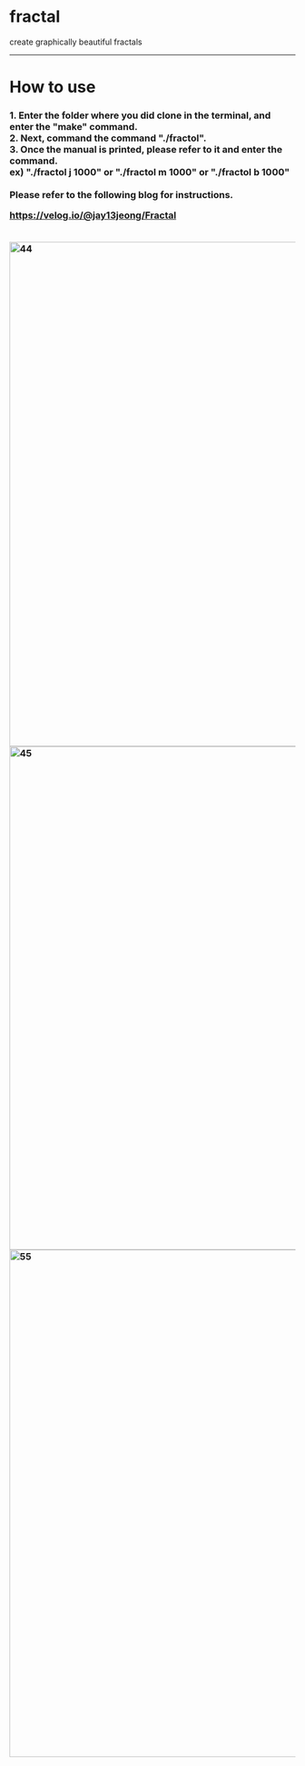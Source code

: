 # fractal
create graphically beautiful fractals
<hr>
<h1>How to use</h1>
<h3>
1. Enter the folder where you did clone in the terminal, and enter the "make" command.<br>
2. Next, command the command "./fractol".<br>
3. Once the manual is printed, please refer to it and enter the command.<br>
ex) "./fractol j 1000" or "./fractol m 1000" or "./fractol b 1000"<br>
  
<br>
Please refer to the following blog for instructions.<br>
  
https://velog.io/@jay13jeong/Fractal

<br>
<img width="889" alt="44" src="https://user-images.githubusercontent.com/63899204/160736618-ec49ec93-0cf9-4828-8613-6896deeb61bb.png">
<img width="887" alt="45" src="https://user-images.githubusercontent.com/63899204/160736623-58ddf4cd-2ec8-4683-ae52-c078ba50056a.png">
<img width="894" alt="55" src="https://user-images.githubusercontent.com/63899204/160736624-92ac14c3-a91c-470c-9f55-c3e26bcb09cf.png">
